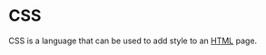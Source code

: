# CSS




CSS is a language that can be used to add style to an [HTML](/wiki/HTML) page.







































